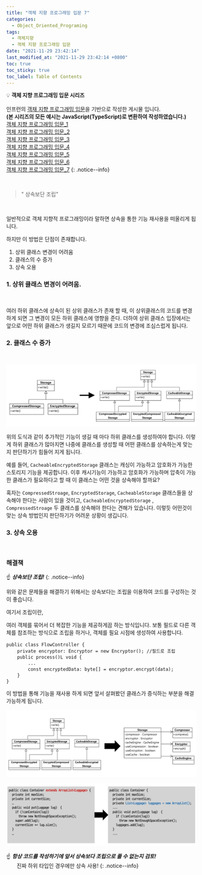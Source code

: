 ```yaml
---
title: "객체 지향 프로그래밍 입문 7"
categories:
  - Object_Oriented_Programing
tags:
  - 객체지향
  - 객체 지향 프로그래밍 입문
date: "2021-11-29 23:42:14"
last_modified_at: "2021-11-29 23:42:14 +0800"
toc: true
toc_sticky: true
toc_label: Table of Contents
---
```


💡 **객체 지향 프로그래밍 입문 시리즈**
<br><br> 인프런의 [객채 지향 프로그래밍 입문](https://www.inflearn.com/course/%EA%B0%9D%EC%B2%B4-%EC%A7%80%ED%96%A5-%ED%94%84%EB%A1%9C%EA%B7%B8%EB%9E%98%EB%B0%8D-%EC%9E%85%EB%AC%B8)을 기반으로 작성한 게시물 입니다.
<br> **(본 시리즈의 모든 예시는 JavaScript(TypeScript)로 변환하여 작성하였습니다.)**
<br> [객체 지향 프로그래밍 입문_1](https://kljopu.github.io/object_oriented_programing/oop_start_1/)
<br> [객체 지향 프로그래밍 입문_2](https://kljopu.github.io/object_oriented_programing/oop_start_2/)
<br> [객체 지향 프로그래밍 입문\_3](https://kljopu.github.io/object_oriented_programing/oop_start_3/)
<br> [객체 지향 프로그래밍 입문\_4](https://kljopu.github.io/object_oriented_programing/oop_start_4/)
<br> [객체 지향 프로그래밍 입문\_5](https://kljopu.github.io/object_oriented_programing/oop_start_5/)
<br> [객체 지향 프로그래밍 입문\_6](https://kljopu.github.io/object_oriented_programing/oop_start_6/)
<br> [객체 지향 프로그래밍 입문\_7](https://kljopu.github.io/object_oriented_programing/oop_start_7/)
{: .notice--info}

<br>

> " 상속보단 조립"
<br>

일반적으로 객체 지향적 프로그래밍이라 말하면 상속을 통한 기능 재사용을 떠올리게 됩니다.

하지만 이 방법은 단점이 존재합니다.
<br>

1. 상위 클래스 변경이 어려움
2. 클래스의 수 증가
3. 상속 오용


### 1. 상위 클래스 변경이 어려움.
<br>

여러 하위 클래스에 상속이 된 상위 클래스가 존재 할 때, 이 상위클래스의 코드를 변경하게 되면 그 변경이 모든 하위 클래스에 영향을 준다. 더하여 상위 클래스 입장에서는 앞으로 어떤 하위 클래스가 생길지 모르기 때문에 코드의 변경에 조심스럽게 됩니다.

### 2. 클래스 수 증가
<br>

![oop7_1](/assets/images/posts/oop7_1.png)

위의 도식과 같이 추가적인 기능이 생길 때 마다 하위 클래스를 생성하여야 합니다. 이렇게 하위 클래스가 많아지면 나중에 클래스를 생성할 때 어떤 클래스를 상속하는게 맞는지 판단하기가 힘들어 지게 됩니다.

예를 들어, `CacheableEncryptedStorage` 클래스는 캐싱이 가능하고 암호화가 가능한 스토리지 기능을 제공합니다. 이후 캐시기능이 가능하고 암호화가 가능하며 압축이 가능한 클래스가 필요하다고 할 때 이 클래스는 어떤 것을 상속해야 할까요?

혹자는 `CompressedStroage`, `EncryptedStorage`, `CacheableStorage` 클래스들을 상속해야 한다는 사람이 있을 것이고,  `CacheableEncryptedStorage` , `CompressedStroage` 두 클래스를 상속해야 한다는 견해가 있습니다. 이렇듯 어떤것이 맞는 상속 방법인지 판단하기가 어려운 상황이 생깁니다.

### 3. 상속 오용
<br>

### 해결책

:point_up: ***상속보단 조립!***
{: .notice--info}

위와 같은 문제들을 해결하기 위해서는 상속보다는 조립을 이용하여 코드를 구성하는 것이 좋습니다.

여기서 조립이란, 

여러 객체를 묶어서 더 복잡한 기능을 제공하게끔 하는 방식입니다. 보통 필드로 다른 객체를 참조하는 방식으로 조립을 하거나, 객체를 필요 시점에 생성하여 사용합니다.

```tsx
public class FlowController {
    private encryptor: Encryptor = new Encryptor(); //필드로 조립
    public process()L void {
        ...
        const encryptedData: byte[]	= encryptor.encrypt(data);
    }
}
```

이 방법을 통해 기능을 재사용 하게 되면 앞서 살펴봤던 클래스가 증식하는 부분을 해결 가능하게 됩니다.

![oop7_2](/assets/images/posts/oop7_2.png)

![oop7_3](/assets/images/posts/oop7_3.png)

:point_up: ***항상 코드를 작성하기에 앞서 상속보다 조립으로 풀 수 없는지 검토!***
<br> &nbsp;&nbsp;&nbsp;&nbsp;&nbsp;&nbsp; 진짜 하위 타입인 경우에만 상속 사용!
{: .notice--info}